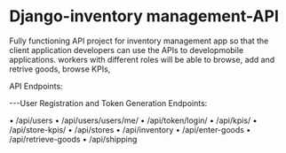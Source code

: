 # Django-inventory management-API
Fully functioning API project for inventory management app so that the client application developers can use the APIs to developmobile applications. workers with different roles will be able to browse, add and retrive goods, browse KPIs, 

API Endpoints:

---User Registration and Token Generation Endpoints:

•	/api/users
•	/api/users/users/me/
•	/api/token/login/
•   /api/kpis/
•   /api/store-kpis/
•   /api/stores
•   /api/inventory
•   /api/enter-goods
•   /api/retrieve-goods
•   /api/shipping

